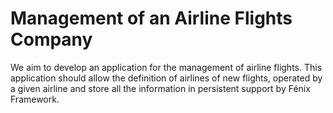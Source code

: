 # Management of an Airline Flights Company

We aim to develop an application for the management of airline flights. This application should allow the definition of airlines of new flights, operated by a given airline and store all the information in persistent support by Fénix Framework.
